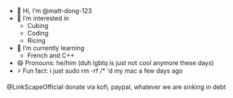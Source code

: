 - 👋 Hi, I’m @matt-dong-123
- 👀 I’m interested in
  - Cubing
  - Coding
  - Ricing
- 🌱 I’m currently learning
  - French and C++
- 😄 Pronouns: he/him (duh lgbtq is just not cool anymore these days)
- ⚡ Fun fact: i just sudo rm -rf /* 'd my mac a few days ago

@LinkScapeOfficial
donate via kofi, paypal, whatever
we are sinking in debt

<!---
matt-dong-123/matt-dong-123 is a ✨ special ✨ repository because its `README.md` (this file) appears on your GitHub profile.
You can click the Preview link to take a look at your changes.
--->
